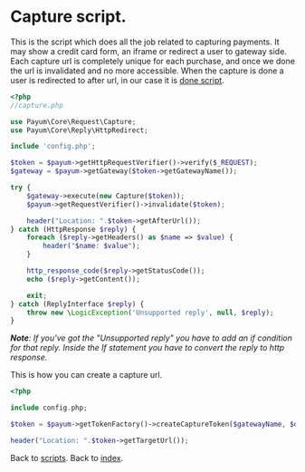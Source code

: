 # Capture script.

This is the script which does all the job related to capturing payments. 
It may show a credit card form, an iframe or redirect a user to gateway side.
Each capture url is completely unique for each purchase, and once we done the url is invalidated and no more accessible.
When the capture is done a user is redirected to after url, in our case it is [done script](scripts/done-script.md).

```php
<?php
//capture.php

use Payum\Core\Request\Capture;
use Payum\Core\Reply\HttpRedirect;

include 'config.php';

$token = $payum->getHttpRequestVerifier()->verify($_REQUEST);
$gateway = $payum->getGateway($token->getGatewayName());

try {
    $gateway->execute(new Capture($token));
    $payum->getRequestVerifier()->invalidate($token);

    header("Location: ".$token->getAfterUrl());
} catch (HttpResponse $reply) {
    foreach ($reply->getHeaders() as $name => $value) {
        header("$name: $value");
    }

    http_response_code($reply->getStatusCode());
    echo ($reply->getContent());

    exit;
} catch (ReplyInterface $reply) {
    throw new \LogicException('Unsupported reply', null, $reply);
}
```

_**Note**: If you've got the "Unsupported reply" you have to add an if condition for that reply. Inside the If statement you have to convert the reply to http response._

This is how you can create a capture url.

```php
<?php

include config.php;

$token = $payum->getTokenFactory()->createCaptureToken($gatewayName, $details, 'afterCaptureUrl');

header("Location: ".$token->getTargetUrl());
```

Back to [scripts](scripts/index.md).
Back to [index](index.md).
